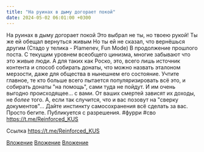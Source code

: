 ```yaml
---
title: "На руинах в дыму догорает покой"
date: 2024-05-02 06:01:00 +0300
---
```


На руинах в дыму догорает покой
Это выбрал не ты, но твоею рукой!
Ты же ей обещал вернуться живым
Но ты ей не сказал, что вернёшься другим
(Стадо у телика - Plamenev, Fun Mode)
В продолжение прошлого поста. С текущим уровнем всеобщего цинизма, многие забывают что это живые люди. А для таких как Роско, это, всего лишь источник контента и способ собирать донаты, что можно назвать эталоном мерзости, даже для общества в нынешнем его состояние.
Учтите главное, те кто больше всего пытается популяризировать всё это, и собирать донаты "на помощь", сами туда не пойдут. И им очень выгодно происходящее... с вами. От ваших смертей зависят их доходы, не _более_ того.
А, если так случится, что и вас позовут на "сверку документов"... Дайте инстинкту самосохранения всё сделать за вас. Просто бегите.
Публикуется с разрешения.
#фурри #сво
https://t.me/Reinforced_KUS


Ссылка
https://t.me/Reinforced_KUS

[Вложение](https://vk.com/photo41076938_457250713)
[Вложение](https://vk.com/photo41076938_457250714)
[Вложение](https://t.me/Reinforced_KUS)

